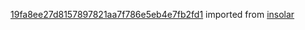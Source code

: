 [19fa8ee27d8157897821aa7f786e5eb4e7fb2fd1](https://github.com/insolar/insolar/commit/19fa8ee27d8157897821aa7f786e5eb4e7fb2fd1) imported from [insolar](https://github.com/insolar/insolar)

